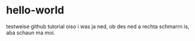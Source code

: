 # hello-world
testweise github tutorial
oiso i was ja ned, ob des ned a rechta schmarrn is, aba schaun ma moi.
